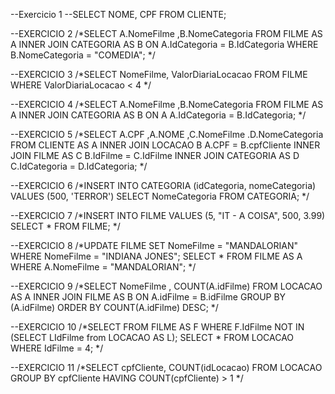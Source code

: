 --Exercicio 1
--SELECT NOME, CPF FROM CLIENTE;

--EXERCICIO 2
/*SELECT 
A.NomeFilme 
,B.NomeCategoria
FROM FILME AS A
INNER JOIN CATEGORIA AS B
ON A.IdCategoria = B.IdCategoria
WHERE
B.NomeCategoria = "COMEDIA";
*/

--EXERCICIO 3
/*SELECT 
NomeFilme, ValorDiariaLocacao
FROM FILME
WHERE ValorDiariaLocacao < 4
*/

--EXERCICIO 4
/*SELECT 
A.NomeFilme
,B.NomeCategoria
FROM FILME AS A
INNER JOIN CATEGORIA AS B
ON A A.IdCategoria = B.IdCategoria;
*/

--EXERCICIO 5
/*SELECT
A.CPF
,A.NOME
,C.NomeFilme
.D.NomeCategoria
FROM CLIENTE AS A
INNER JOIN LOCACAO B
	A.CPF = B.cpfCliente
INNER JOIN FILME AS C
	B.IdFilme = C.IdFilme
INNER JOIN CATEGORIA AS D
	C.IdCategoria = D.IdCategoria;
*/

--EXERCICIO 6
/*INSERT INTO 
CATEGORIA (idCategoria, nomeCategoria)
VALUES (500, 'TERROR')
SELECT NomeCategoria
FROM CATEGORIA;
*/

--EXERCICIO 7
/*INSERT INTO FILME
VALUES (5, "IT - A COISA", 500, 3.99)
SELECT * FROM FILME;
*/

--EXERCICIO 8
/*UPDATE FILME 
SET NomeFilme = "MANDALORIAN"
WHERE NomeFilme = "INDIANA JONES";
SELECT * FROM FILME AS A
WHERE A.NomeFilme = "MANDALORIAN";
*/

--EXERCICIO 9 
/*SELECT NomeFilme
, COUNT(A.idFilme)
FROM LOCACAO AS A
INNER JOIN FILME AS B
ON A.idFilme = B.idFilme
GROUP BY (A.idFilme)
ORDER BY COUNT(A.idFilme) DESC;
*/

--EXERCICIO 10
/*SELECT FROM FILME AS F
WHERE F.IdFilme NOT IN (SELECT LIdFilme from LOCACAO AS L);
SELECT * FROM LOCACAO WHERE IdFilme = 4;
*/

--EXERCICIO 11
/*SELECT cpfCliente, COUNT(idLocacao)
FROM LOCACAO
GROUP BY cpfCliente
HAVING COUNT(cpfCliente) > 1
*/
